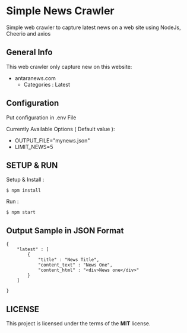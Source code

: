 # Simple News Crawler
Simple web crawler to capture latest news on a web site using NodeJs, Cheerio and axios


## General Info
This web crawler only capture new on this website:
* antaranews.com
    * Categories : Latest


## Configuration
Put configuration in .env File

Currently Available Options ( Default value ):
* OUTPUT_FILE="mynews.json"
* LIMIT_NEWS=5 


## SETUP & RUN
Setup & Install : 
```
$ npm install
```

Run :
```
$ npm start
```

## Output Sample in JSON Format
```
{
    "latest" : [
        {
            "title" : "News Title",
            "content_text" : "News One",
            "content_html" : "<div>News one</div>"
        }
    ]

}
```

## LICENSE
This project is licensed under the terms of the <b>MIT</b> license.



